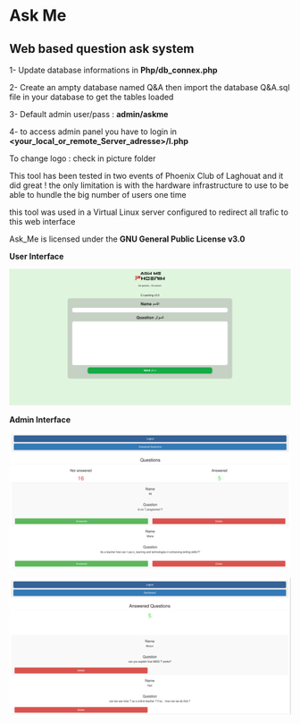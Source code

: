 # **Ask Me** #
## Web based question ask system ##  


1- Update database informations in <b> Php/db_connex.php </b>


2- Create an ampty database named Q&A then import the database Q&A.sql file in your database to get the tables loaded

3- Default admin user/pass : <b> admin/askme </b>

4- to access admin panel you have to login in <b> <your_local_or_remote_Server_adresse>/l.php </b>

To change logo : check in picture folder


This tool has been tested in two events of Phoenix Club of Laghouat and it did great !
the only limitation is with the hardware infrastructure to use to be able to hundle the big number of users one time 

this tool was used in a Virtual Linux server configured to redirect all trafic to this web interface

Ask_Me is licensed under the <b> GNU General Public License v3.0 </b>

<b> User Interface </b>

![Scheme](ScreenShots/S1.png)

<b> Admin Interface </b>

![Scheme](ScreenShots/S2.png)

![Scheme](ScreenShots/S3.png)
